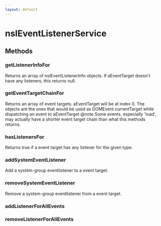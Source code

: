 ```yaml
---
layout: default
---
```


# nsIEventListenerService #

## Methods ##

### getListenerInfoFor ###

Returns an array of nsIEventListenerInfo objects.
If aEventTarget doesn't have any listeners, this returns null.


### getEventTargetChainFor ###

Returns an array of event targets.
aEventTarget will be at index 0.
The objects are the ones that would be used as DOMEvent.currentTarget while
dispatching an event to aEventTarget
@note Some events, especially 'load', may actually have a shorter
      event target chain than what this methods returns.


### hasListenersFor ###

Returns true if a event target has any listener for the given type.


### addSystemEventListener ###

Add a system-group eventlistener to a event target.


### removeSystemEventListener ###

Remove a system-group eventlistener from a event target.


### addListenerForAllEvents ###

### removeListenerForAllEvents ###
